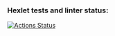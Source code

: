 ### Hexlet tests and linter status:
[![Actions Status](https://github.com/YuSpbPsb/qa-engineer-project-85/actions/workflows/hexlet-check.yml/badge.svg)](https://github.com/YuSpbPsb/qa-engineer-project-85/actions)